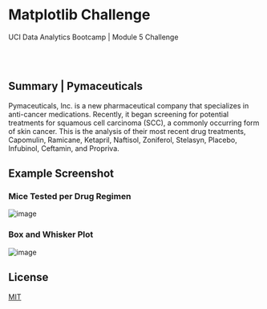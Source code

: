 # Matplotlib Challenge

UCI Data Analytics Bootcamp | Module 5 Challenge

<br></br>

## Summary  |  Pymaceuticals

Pymaceuticals, Inc. is a new pharmaceutical company that specializes in anti-cancer medications. Recently, it began screening for potential treatments for squamous cell carcinoma (SCC), a commonly occurring form of skin cancer. This is the analysis of their most recent drug treatments, Capomulin, Ramicane, Ketapril, Naftisol, Zoniferol, Stelasyn, Placebo, Infubinol, Ceftamin, and Propriva.

## Example Screenshot

### Mice Tested per Drug Regimen
![image](https://user-images.githubusercontent.com/82631980/216230429-bdf44ed5-9f52-43d6-b927-0b5b35f13938.png)

### Box and Whisker Plot
![image](https://user-images.githubusercontent.com/82631980/216230558-f21dbd69-1bb5-4fc6-a6b0-c4229a68f410.png)

## License

[MIT](https://choosealicense.com/licenses/mit/)
